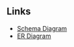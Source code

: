 ## Links
- [Schema Diagram](https://andpad-dev.esa.io/posts/10445#Sequence%20Diagram%20(%20Overall%20Overview%20))
- [ER Diagram](https://andpad-dev.esa.io/posts/10445#ER%20Database%20Diagram)
